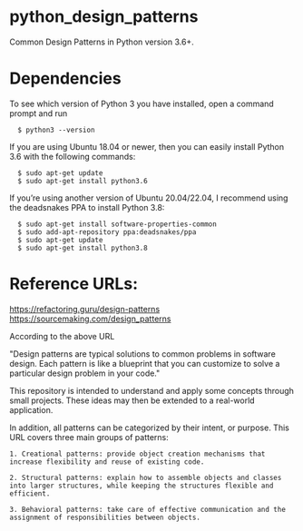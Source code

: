 # python_design_patterns
Common Design Patterns in Python version 3.6+.

# Dependencies
To see which version of Python 3 you have installed, open a command prompt and run

```
  $ python3 --version
```

If you are using Ubuntu 18.04 or newer, then you can easily install Python 3.6 with the following commands:

```
  $ sudo apt-get update
  $ sudo apt-get install python3.6
```

If you’re using another version of Ubuntu 20.04/22.04, I recommend using the deadsnakes PPA to install Python 3.8:

```
  $ sudo apt-get install software-properties-common
  $ sudo add-apt-repository ppa:deadsnakes/ppa
  $ sudo apt-get update
  $ sudo apt-get install python3.8
```

# Reference URLs:

https://refactoring.guru/design-patterns
https://sourcemaking.com/design_patterns


According to the above URL 

"Design patterns are typical solutions to common problems in software design. Each pattern is like a blueprint that you can customize to solve a particular design problem in your code."

This repository is intended to understand and apply some concepts through small projects. These ideas may then be extended to a real-world application.


In addition, all patterns can be categorized by their intent, or purpose. This URL covers three main groups of patterns:

    1. Creational patterns: provide object creation mechanisms that increase flexibility and reuse of existing code.

    2. Structural patterns: explain how to assemble objects and classes into larger structures, while keeping the structures flexible and efficient.

    3. Behavioral patterns: take care of effective communication and the assignment of responsibilities between objects.
